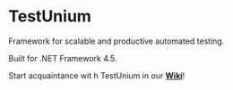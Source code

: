 # TestUnium

Framework for scalable and productive automated testing.

Built for .NET Framework 4.5.

Start acquaintance wit h TestUnium in our **[Wiki](https://github.com/takinosaji/TestUnium/wiki)**!
